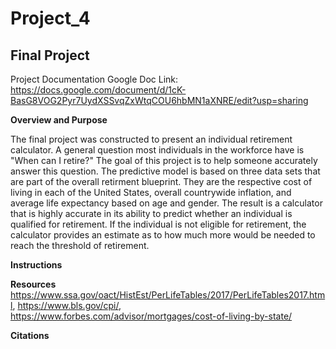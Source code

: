# Project_4
Final Project 
---
Project Documentation Google Doc Link: https://docs.google.com/document/d/1cK-BasG8VOG2Pyr7UydXSSvqZxWtqCOU6hbMN1aXNRE/edit?usp=sharing

**Overview and Purpose**

The final project was constructed to present an individual retirement calculator. A general question most individuals in the workforce have is "When can I retire?" The goal of this project is to help someone accurately answer this question. The predictive model is based on three data sets that are part of the overall retirment blueprint. They are the respective cost of living in each of the United States, overall countrywide inflation, and average life expectancy based on age and gender. The result is a calculator that is highly accurate in its ability to predict whether an individual is qualified for retirement. If the individual is not eligible for retirement, the calculator provides an estimate as to how much more would be needed to reach the threshold of retirement. 

**Instructions**

**Resources**
https://www.ssa.gov/oact/HistEst/PerLifeTables/2017/PerLifeTables2017.html,
https://www.bls.gov/cpi/,
https://www.forbes.com/advisor/mortgages/cost-of-living-by-state/

**Citations**
